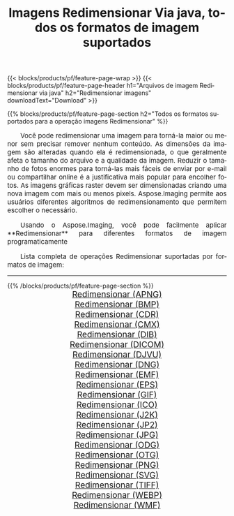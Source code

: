 ﻿---
title: Imagens Redimensionar Via java, todos os formatos de imagem suportados 
weight: 3920
url: /pt/java/resize/ 
lang: pt
langdirlevel: 2
locales: zh-hans,ja,it,ru,de,es,fr,nl,id,lt,pl,pt,vi,tr,ko,zh-hant,ar,hi,th,sv,cs,uk,he
description: Usando Aspose.Imaging, você pode facilmente imagens Redimensionar Via java
---

{{< blocks/products/pf/feature-page-wrap >}}
{{< blocks/products/pf/feature-page-header h1="Arquivos de imagem Redimensionar via java" h2="Redimensionar imagens" downloadText="Download" >}}


{{% blocks/products/pf/feature-page-section  h2="Todos os formatos suportados para a operação imagens Redimensionar" %}}
<p align="justify" style="text-indent:2em;font-size:15px;">
Você pode redimensionar uma imagem para torná-la maior ou menor sem precisar remover nenhum conteúdo. As dimensões da imagem são alteradas quando ela é redimensionada, o que geralmente afeta o tamanho do arquivo e a qualidade da imagem. Reduzir o tamanho de fotos enormes para torná-las mais fáceis de enviar por e-mail ou compartilhar online é a justificativa mais popular para encolher fotos. As imagens gráficas raster devem ser dimensionadas criando uma nova imagem com mais ou menos pixels. Aspose.Imaging permite aos usuários diferentes algoritmos de redimensionamento que permitem escolher o necessário.
</p>
<p align="justify" style="text-indent:2em;font-size:15px;">
Usando o Aspose.Imaging, você pode facilmente aplicar **Redimensionar** para diferentes formatos de imagem programaticamente
</p>
<p align="justify" style="text-indent:2em;font-size:15px;">
Lista completa de operações Redimensionar suportadas por formatos de imagem:
</p>
<hr/>
{{% /blocks/products/pf/feature-page-section %}}
<div class="container-fluid productfamilypage bg-gray">
    <div class="convertypes bg-gray agp-content section">
        <div class="container">
		<div class="row other-converters" style="gap: 10px;font-size: 19px;text-align:center;">
		    <div class='col-md-2 other-converter remove-lp remove-rp'><a href="/imaging/pt/java/resize/apng/" style="padding:15px;">Redimensionar (APNG)</a></div><div class='col-md-2 other-converter remove-lp remove-rp'><a href="/imaging/pt/java/resize/bmp/" style="padding:15px;">Redimensionar (BMP)</a></div><div class='col-md-2 other-converter remove-lp remove-rp'><a href="/imaging/pt/java/resize/cdr/" style="padding:15px;">Redimensionar (CDR)</a></div><div class='col-md-2 other-converter remove-lp remove-rp'><a href="/imaging/pt/java/resize/cmx/" style="padding:15px;">Redimensionar (CMX)</a></div><div class='col-md-2 other-converter remove-lp remove-rp'><a href="/imaging/pt/java/resize/dib/" style="padding:15px;">Redimensionar (DIB)</a></div><div class='col-md-2 other-converter remove-lp remove-rp'><a href="/imaging/pt/java/resize/dicom/" style="padding:15px;">Redimensionar (DICOM)</a></div><div class='col-md-2 other-converter remove-lp remove-rp'><a href="/imaging/pt/java/resize/djvu/" style="padding:15px;">Redimensionar (DJVU)</a></div><div class='col-md-2 other-converter remove-lp remove-rp'><a href="/imaging/pt/java/resize/dng/" style="padding:15px;">Redimensionar (DNG)</a></div><div class='col-md-2 other-converter remove-lp remove-rp'><a href="/imaging/pt/java/resize/emf/" style="padding:15px;">Redimensionar (EMF)</a></div><div class='col-md-2 other-converter remove-lp remove-rp'><a href="/imaging/pt/java/resize/eps/" style="padding:15px;">Redimensionar (EPS)</a></div><div class='col-md-2 other-converter remove-lp remove-rp'><a href="/imaging/pt/java/resize/gif/" style="padding:15px;">Redimensionar (GIF)</a></div><div class='col-md-2 other-converter remove-lp remove-rp'><a href="/imaging/pt/java/resize/ico/" style="padding:15px;">Redimensionar (ICO)</a></div><div class='col-md-2 other-converter remove-lp remove-rp'><a href="/imaging/pt/java/resize/j2k/" style="padding:15px;">Redimensionar (J2K)</a></div><div class='col-md-2 other-converter remove-lp remove-rp'><a href="/imaging/pt/java/resize/jp2/" style="padding:15px;">Redimensionar (JP2)</a></div><div class='col-md-2 other-converter remove-lp remove-rp'><a href="/imaging/pt/java/resize/jpg/" style="padding:15px;">Redimensionar (JPG)</a></div><div class='col-md-2 other-converter remove-lp remove-rp'><a href="/imaging/pt/java/resize/odg/" style="padding:15px;">Redimensionar (ODG)</a></div><div class='col-md-2 other-converter remove-lp remove-rp'><a href="/imaging/pt/java/resize/otg/" style="padding:15px;">Redimensionar (OTG)</a></div><div class='col-md-2 other-converter remove-lp remove-rp'><a href="/imaging/pt/java/resize/png/" style="padding:15px;">Redimensionar (PNG)</a></div><div class='col-md-2 other-converter remove-lp remove-rp'><a href="/imaging/pt/java/resize/svg/" style="padding:15px;">Redimensionar (SVG)</a></div><div class='col-md-2 other-converter remove-lp remove-rp'><a href="/imaging/pt/java/resize/tiff/" style="padding:15px;">Redimensionar (TIFF)</a></div><div class='col-md-2 other-converter remove-lp remove-rp'><a href="/imaging/pt/java/resize/webp/" style="padding:15px;">Redimensionar (WEBP)</a></div><div class='col-md-2 other-converter remove-lp remove-rp'><a href="/imaging/pt/java/resize/wmf/" style="padding:15px;">Redimensionar (WMF)</a></div>
                </div>
        </div>
    </div>
</div>
<br/>
